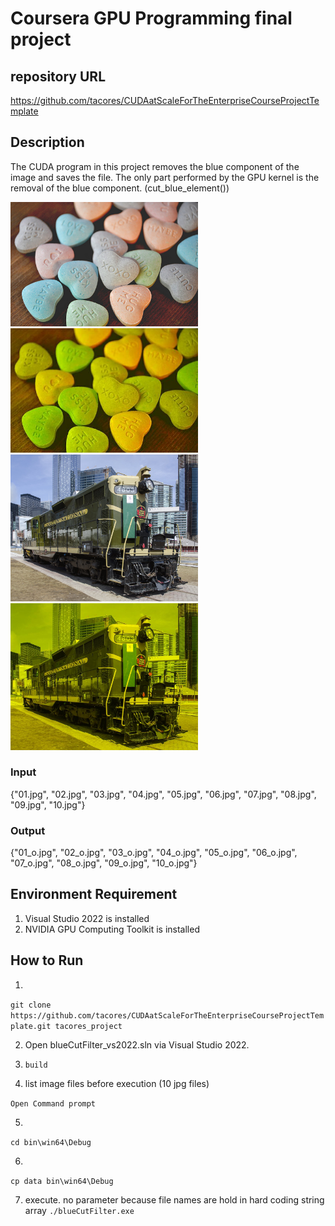 # Coursera GPU Programming final project

## repository URL
https://github.com/tacores/CUDAatScaleForTheEnterpriseCourseProjectTemplate

## Description
The CUDA program in this project removes the blue component of the image and saves the file.
The only part performed by the GPU kernel is the removal of the blue component. (cut_blue_element())

<img src="https://github.com/tacores/CUDAatScaleForTheEnterpriseCourseProjectTemplate/blob/main/09.jpg" width="300">
<img src="https://github.com/tacores/CUDAatScaleForTheEnterpriseCourseProjectTemplate/blob/main/09_o.jpg" width="300">
<img src="https://github.com/tacores/CUDAatScaleForTheEnterpriseCourseProjectTemplate/blob/main/02.jpg" width="300">
<img src="https://github.com/tacores/CUDAatScaleForTheEnterpriseCourseProjectTemplate/blob/main/02_o.jpg" width="300">

### Input
{"01.jpg", "02.jpg", "03.jpg", "04.jpg", "05.jpg", "06.jpg", "07.jpg", "08.jpg", "09.jpg", "10.jpg"}
### Output
{"01_o.jpg", "02_o.jpg", "03_o.jpg", "04_o.jpg", "05_o.jpg", "06_o.jpg", "07_o.jpg", "08_o.jpg", "09_o.jpg", "10_o.jpg"}


## Environment Requirement

1. Visual Studio 2022 is installed
2. NVIDIA GPU Computing Toolkit is installed

## How to Run

1.
`git clone https://github.com/tacores/CUDAatScaleForTheEnterpriseCourseProjectTemplate.git tacores_project`

2. Open blueCutFilter_vs2022.sln via Visual Studio 2022.

3. `build`

4. list image files before execution (10 jpg files)

`Open Command prompt`

5.
`cd bin\win64\Debug`

6.
`cp data bin\win64\Debug`

7. execute. no parameter because file names are hold in hard coding string array
`./blueCutFilter.exe`
